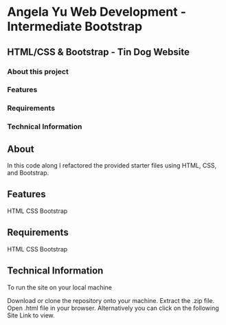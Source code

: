 # Angela Yu Web Development - Intermediate Bootstrap
## HTML/CSS & Bootstrap - Tin Dog Website
### About this project
### Features
### Requirements
### Technical Information

## About
In this code along I refactored the provided starter files using HTML, CSS, and Bootstrap.


## Features
 HTML
 CSS
 Bootstrap

## Requirements
HTML
CSS
Bootstrap

## Technical Information
To run the site on your local machine

Download or clone the repository onto your machine.
Extract the .zip file.
Open .html file in your browser.
Alternatively you can click on the following Site Link to view.
